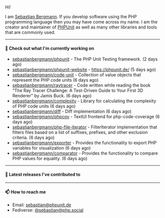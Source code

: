 Hi!

I am [Sebastian Bergmann](https://sebastian-bergmann.de/). If you develop software using the PHP programming language then you may have come across my name. I am the creator and maintainer of [PHPUnit](https://phpunit.de/) as well as many other libraries and tools that are commonly used.

---

#### 👷 Check out what I'm currently working on

- [sebastianbergmann/phpunit](https://github.com/sebastianbergmann/phpunit) - The PHP Unit Testing framework. (2 days ago)
- [sebastianbergmann/phpunit-website](https://github.com/sebastianbergmann/phpunit-website) - https://phpunit.de/ (5 days ago)
- [sebastianbergmann/code-unit](https://github.com/sebastianbergmann/code-unit) - Collection of value objects that represent the PHP code units (6 days ago)
- [sebastianbergmann/raytracer](https://github.com/sebastianbergmann/raytracer) - Code written while reading the book &#34;The Ray Tracer Challenge: A Test-Driven Guide to Your First 3D Renderer&#34; by Jamis Buck. (6 days ago)
- [sebastianbergmann/complexity](https://github.com/sebastianbergmann/complexity) - Library for calculating the complexity of PHP code units (6 days ago)
- [sebastianbergmann/diff](https://github.com/sebastianbergmann/diff) - Diff implementation (6 days ago)
- [sebastianbergmann/phpcov](https://github.com/sebastianbergmann/phpcov) - TextUI frontend for php-code-coverage (6 days ago)
- [sebastianbergmann/php-file-iterator](https://github.com/sebastianbergmann/php-file-iterator) - FilterIterator implementation that filters files based on a list of suffixes, prefixes, and other exclusion criteria. (6 days ago)
- [sebastianbergmann/exporter](https://github.com/sebastianbergmann/exporter) - Provides the functionality to export PHP variables for visualization (6 days ago)
- [sebastianbergmann/comparator](https://github.com/sebastianbergmann/comparator) - Provides the functionality to compare PHP values for equality. (6 days ago)

---

#### 🔭 Latest releases I've contributed to


---

#### 📫 How to reach me

- Email: [sebastian@phpunit.de](mailto://sebastian@phpunit.de)
- Fediverse: [@sebastian@php.social](https://phpc.social/@sebastian)

